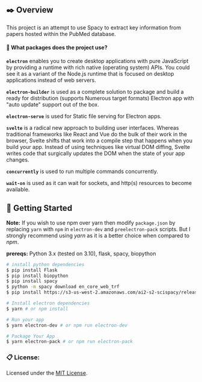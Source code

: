 ## ✒️ Overview

This project is an attempt to use Spacy to extract key information from papers hosted within the PubMed database. 

#### 🧐 What packages does the project use?

**`electron`** enables you to create desktop applications with pure JavaScript by providing a runtime with rich native (operating system) APIs. You could see it as a variant of the Node.js runtime that is focused on desktop applications instead of web servers.

**`electron-builder`** is used as a complete solution to package and build a ready for distribution (supports Numerous target formats) Electron app with "auto update" support out of the box.

**`electron-serve`** is used for Static file serving for Electron apps.

**`svelte`** is a radical new approach to building user interfaces. Whereas traditional frameworks like React and Vue do the bulk of their work in the browser, Svelte shifts that work into a compile step that happens when you build your app. Instead of using techniques like virtual DOM diffing, Svelte writes code that surgically updates the DOM when the state of your app changes.

**`concurrently`** is used to run multiple commands concurrently.

**`wait-on`** is used as it can wait for sockets, and http(s) resources to become available.
<br />

## 🚀 Getting Started

**Note:** If you wish to use npm over yarn then modify `package.json` by replacing `yarn` with `npm` in `electron-dev` and `preelectron-pack` scripts.
But I strongly recommend using <em>yarn</em> as it is a better choice when compared to <em>npm</em>.

**prereqs:** Python 3.x (tested on 3.10), flask, spacy, biopython

```bash
# install python dependencies
$ pip install Flask
$ pip install biopython
$ pip install spacy
$ python -m spacy download en_core_web_trf
$ pip install https://s3-us-west-2.amazonaws.com/ai2-s2-scispacy/releases/v0.5.0/en_ner_bionlp13cg_md-0.5.0.tar.gz

# Install electron dependencies
$ yarn # or npm install

# Run your app
$ yarn electron-dev # or npm run electron-dev

# Package Your App
$ yarn electron-pack # or npm run electron-pack
```

<h3>📋 License: </h3>
Licensed under the <a href="https://github.com/soulehshaikh99/create-svelte-electron-app/blob/master/LICENSE">MIT License</a>.